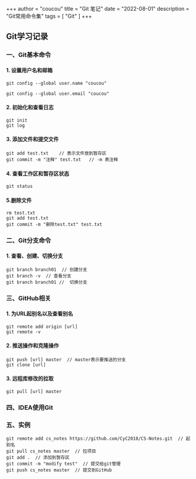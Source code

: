 +++
author = "coucou"
title = "Git 笔记"
date = "2022-08-01"
description = "Git常用命令集"
tags = [
    "Git"
]
+++

## Git学习记录

### 一、Git基本命令

#### 1. 设置用户名和邮箱

```gas
git config --global user.name "coucou"

git config --global user.email "coucou"
```

#### 2. 初始化和查看日志

```gas
git init
git log
```

#### 3. 添加文件和提交文件

```gas
git add test.txt    // 表示文件放到暂存区
git commit -m "注释" test.txt   // -m 表注释
```

#### 4. 查看工作区和暂存区状态

```gas
git status
```

#### 5.删除文件

```gas
rm test.txt
git add test.txt
git commit -m "删除test.txt" test.txt
```

### 二、Git分支命令

#### 1. 查看、创建、切换分支

```gas
git branch branch01  // 创建分支
git branch -v  // 查看分支
git branch branch01 //  切换分支
```

### 三、GitHub相关

#### 1. 为URL起别名以及查看别名

```gas
git remote add origin [url]
git remote -v
```

#### 2. 推送操作和克隆操作

```gas
git push [url] master  // master表示要推送的分支
git clone [url]
```

#### 3. 远程库修改的拉取

```gas
git pull [url] master
```

### 四、IDEA使用Git



### 五、实例

```gas
git remote add cs_notes https://github.com/CyC2018/CS-Notes.git  // 起别名
git pull cs_notes master  // 拉项目
git add .  // 添加到暂存区
git commit -m "modify test"  // 提交给git管理
git push cs_notes master  // 提交到GitHub
```



